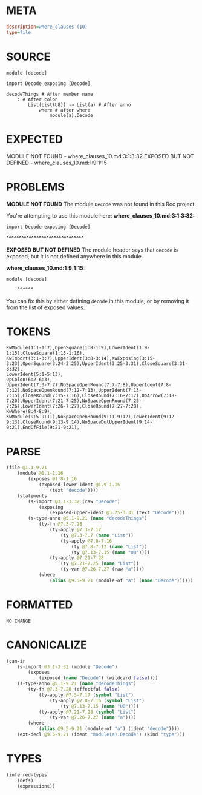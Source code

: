 # META
~~~ini
description=where_clauses (10)
type=file
~~~
# SOURCE
~~~roc
module [decode]

import Decode exposing [Decode]

decodeThings # After member name
	: # After colon
		List(List(U8)) -> List(a) # After anno
			where # after where
				module(a).Decode
~~~
# EXPECTED
MODULE NOT FOUND - where_clauses_10.md:3:1:3:32
EXPOSED BUT NOT DEFINED - where_clauses_10.md:1:9:1:15
# PROBLEMS
**MODULE NOT FOUND**
The module `Decode` was not found in this Roc project.

You're attempting to use this module here:
**where_clauses_10.md:3:1:3:32:**
```roc
import Decode exposing [Decode]
```
^^^^^^^^^^^^^^^^^^^^^^^^^^^^^^^


**EXPOSED BUT NOT DEFINED**
The module header says that `decode` is exposed, but it is not defined anywhere in this module.

**where_clauses_10.md:1:9:1:15:**
```roc
module [decode]
```
        ^^^^^^
You can fix this by either defining `decode` in this module, or by removing it from the list of exposed values.

# TOKENS
~~~zig
KwModule(1:1-1:7),OpenSquare(1:8-1:9),LowerIdent(1:9-1:15),CloseSquare(1:15-1:16),
KwImport(3:1-3:7),UpperIdent(3:8-3:14),KwExposing(3:15-3:23),OpenSquare(3:24-3:25),UpperIdent(3:25-3:31),CloseSquare(3:31-3:32),
LowerIdent(5:1-5:13),
OpColon(6:2-6:3),
UpperIdent(7:3-7:7),NoSpaceOpenRound(7:7-7:8),UpperIdent(7:8-7:12),NoSpaceOpenRound(7:12-7:13),UpperIdent(7:13-7:15),CloseRound(7:15-7:16),CloseRound(7:16-7:17),OpArrow(7:18-7:20),UpperIdent(7:21-7:25),NoSpaceOpenRound(7:25-7:26),LowerIdent(7:26-7:27),CloseRound(7:27-7:28),
KwWhere(8:4-8:9),
KwModule(9:5-9:11),NoSpaceOpenRound(9:11-9:12),LowerIdent(9:12-9:13),CloseRound(9:13-9:14),NoSpaceDotUpperIdent(9:14-9:21),EndOfFile(9:21-9:21),
~~~
# PARSE
~~~clojure
(file @1.1-9.21
	(module @1.1-1.16
		(exposes @1.8-1.16
			(exposed-lower-ident @1.9-1.15
				(text "decode"))))
	(statements
		(s-import @3.1-3.32 (raw "Decode")
			(exposing
				(exposed-upper-ident @3.25-3.31 (text "Decode"))))
		(s-type-anno @5.1-9.21 (name "decodeThings")
			(ty-fn @7.3-7.28
				(ty-apply @7.3-7.17
					(ty @7.3-7.7 (name "List"))
					(ty-apply @7.8-7.16
						(ty @7.8-7.12 (name "List"))
						(ty @7.13-7.15 (name "U8"))))
				(ty-apply @7.21-7.28
					(ty @7.21-7.25 (name "List"))
					(ty-var @7.26-7.27 (raw "a"))))
			(where
				(alias @9.5-9.21 (module-of "a") (name "Decode"))))))
~~~
# FORMATTED
~~~roc
NO CHANGE
~~~
# CANONICALIZE
~~~clojure
(can-ir
	(s-import @3.1-3.32 (module "Decode")
		(exposes
			(exposed (name "Decode") (wildcard false))))
	(s-type-anno @5.1-9.21 (name "decodeThings")
		(ty-fn @7.3-7.28 (effectful false)
			(ty-apply @7.3-7.17 (symbol "List")
				(ty-apply @7.8-7.16 (symbol "List")
					(ty @7.13-7.15 (name "U8"))))
			(ty-apply @7.21-7.28 (symbol "List")
				(ty-var @7.26-7.27 (name "a"))))
		(where
			(alias @9.5-9.21 (module-of "a") (ident "decode"))))
	(ext-decl @9.5-9.21 (ident "module(a).Decode") (kind "type")))
~~~
# TYPES
~~~clojure
(inferred-types
	(defs)
	(expressions))
~~~
